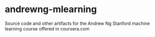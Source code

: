 # andrewng-mlearning
Source code and other artifacts for the Andrew Ng Stanford machine learning course offered in coursera.com
